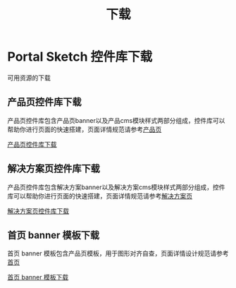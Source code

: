 ﻿---
title: 下载
aythor: hb
sidebarDepth: 0
---

# Portal Sketch 控件库下载


可用资源的下载

## 产品页控件库下载

产品页控件库包含产品页banner以及产品cms模块样式两部分组成，控件库可以帮助你进行页面的快速搭建，页面详情规范请参考[产品页](/portal/page/product.html)

[产品页控件库下载](http://baiduyun-guideline.bj.bcebos.com/portal%2Fdownload%2F%E4%BA%A7%E5%93%81%E9%A1%B5%E6%8E%A7%E4%BB%B6%E5%BA%93.sketch)


## 解决方案页控件库下载

产品页控件库包含解决方案banner以及解决方案cms模块样式两部分组成，控件库可以帮助你进行页面的快速搭建，页面详情规范请参考[解决方案页](/portal/page/solution.html)

[解决方案页控件库下载](/portal/principle/Unified.html)


## 首页 banner 模板下载
首页 banner 模板包含产品页模板，用于图形对齐自查，页面详情设计规范请参考[首页](/portal/page/home.html)

[首页 banner 模板下载](http://baiduyun-guideline.bj.bcebos.com/portal%2Fdownload%2F%E9%A6%96%E9%A1%B5%20banner%20%E6%8E%A7%E4%BB%B6%E5%BA%93.sketch)



